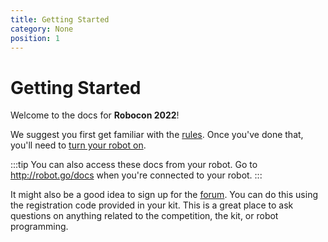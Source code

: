 ```yaml
---
title: Getting Started
category: None
position: 1
---
```

# Getting Started

Welcome to the docs for **Robocon 2022**!

We suggest you first get familiar with the [rules](/docs/rules.md). Once you've done that, you'll need to [turn your robot on](/docs/turning-everything-on.html).

<!--PI_REMOVE-->

:::tip
You can also access these docs from your robot. Go to <http://robot.go/docs> when you're connected to your robot.
:::

It might also be a good idea to sign up for the [forum](/forum/). You can do this using the registration code provided in your kit. This is a great place to ask questions on anything related to the competition, the kit, or robot programming.

<!--END_PI_REMOVE-->
